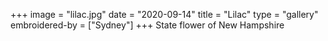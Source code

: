 +++
image = "lilac.jpg"
date = "2020-09-14"
title = "Lilac"
type = "gallery"
embroidered-by = ["Sydney"]
+++
State flower of New Hampshire
